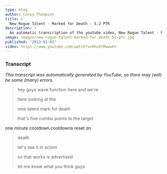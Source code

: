 ```yaml
---
type: blog
author: Corey Thompson
title: >
  New Rogue Talent - Marked for Death - 5.2 PTR
description: >
  An automatic transcription of the youtube video, New Rogue Talent - Marked for Death - 5.2 PTR, generated from youtube captions.
image: images/new-rogue-talent-marked-for-death-52-ptr.jpg
published: "2013-01-03"
video: https://www.youtube.com/watch?v=RhoXtMwwwkY
---
```




### Transcript

*This transcript was automatically generated by YouTube, so there may (will) be some (many) errors.*

>hey guys wave function here and we&#39;re
>
> here looking at the
>
> new talent mark for death
>
> that&#39;s five combo points to the target
>
> 
one minute cooldown cooldowns reset on
>
> death
>
> let&#39;s 
see it in action
>
> so that works is advertised
>
> let me know what you think guys
